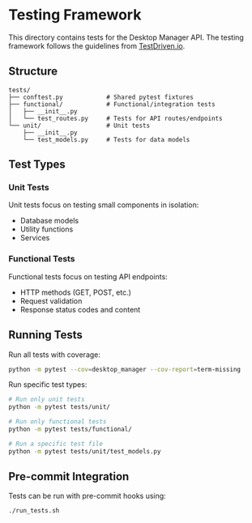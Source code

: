 # Testing Framework

This directory contains tests for the Desktop Manager API. The testing framework follows the guidelines from [TestDriven.io](https://testdriven.io/blog/flask-pytest/).

## Structure

```
tests/
├── conftest.py            # Shared pytest fixtures
├── functional/            # Functional/integration tests
│   ├── __init__.py
│   └── test_routes.py     # Tests for API routes/endpoints
└── unit/                  # Unit tests
    ├── __init__.py
    └── test_models.py     # Tests for data models
```

## Test Types

### Unit Tests

Unit tests focus on testing small components in isolation:
- Database models
- Utility functions
- Services

### Functional Tests

Functional tests focus on testing API endpoints:
- HTTP methods (GET, POST, etc.)
- Request validation
- Response status codes and content

## Running Tests

Run all tests with coverage:

```bash
python -m pytest --cov=desktop_manager --cov-report=term-missing
```

Run specific test types:

```bash
# Run only unit tests
python -m pytest tests/unit/

# Run only functional tests
python -m pytest tests/functional/

# Run a specific test file
python -m pytest tests/unit/test_models.py
```

## Pre-commit Integration

Tests can be run with pre-commit hooks using:

```bash
./run_tests.sh
```
